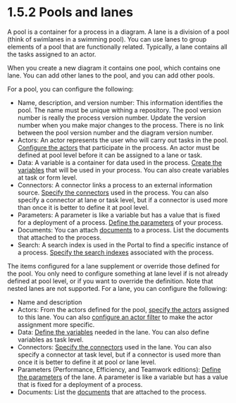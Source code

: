 # 1.5.2 Pools and lanes

A pool is a container for a process in a diagram. 
A lane is a division of a pool (think of swimlanes in a swimming pool). 
You can use lanes to group elements of a pool that are functionally related. 
Typically, a lane contains all the tasks assigned to an actor.


When you create a new diagram it contains one pool, which contains one lane. You can add other lanes to the pool, and you can add other pools.


For a pool, you can configure the following:

* Name, description, and version number: This information identifies the pool. The name must be unique withing a repository. The pool version number is really the process version number. Update the version number when you make major changes to the process. 
There is no link between the pool version number and the diagram version number.
* Actors: An actor represents the user who will carry out tasks in the pool. [Configure the actors](/actors.md) that participate in the process. 
An actor must be defined at pool level before it can be assigned to a lane or task.
* Data: A variable is a container for data used in the process. [Create the variables](/specify-data-process) that will be used in your process. 
You can also create variables at task or form level.
* Connectors: A connector links a process to an external information source. [Specify the connectors](/connectivity-overview.md) used in the process. 
You can also specify a connector at lane or task level, but if a connector is used more than once it is better to define it
at pool level.
* Parameters: A parameter is like a variable but has a value that is fixed for a deployment of a process. 
[Define the parameters](/parameters.md) of your process. 
* Documents: You can attach [documents](/documents.md) to a process. List the documents that attached to the process.
* Search: A search index is used in the Portal to find a specific instance of a process. [Specify the search indexes](/search-index.md) associated with the process.

The items configured for a lane supplement or override those defined for the pool. You only need to configure 
something at lane level if is not already defined at pool level, or if you want to override the definition. Note that nested lanes are not supported.
For a lane, you can configure the following:

* Name and description
* Actors: From the actors defined for the pool, [specify the actors](/actors.md) assigned to this lane. 
You can also [configure an actor filter](/actors.md#Using_an_actor_filter) to make the actor assignment more specific.
* Data: [Define the variables](/specify-data-process) needed in the lane. You can also define variables as task level.
* Connectors: [Specify the connectors](/connectivity-overview.md) used in the lane. You can also specify a connector at task level, 
but if a connector is used more than once it is better to define it at pool or lane level.
* Parameters (Performance, Efficiency, and Teamwork editions): [Define the parameters](/parameters.md) of the lane. 
A parameter is like a variable but has a value that is fixed for a deployment of a process.
* Documents: List the [documents](/documents.md) that are attached to the process.